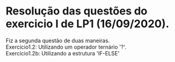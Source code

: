 # Resolução das questões do exercicio I de LP1 (16/09/2020). 

Fiz a segunda questão de duas maneiras.  
Exercicio1.2: Utilizando um operador ternário '?'.  
Exercicio1.2b: Utilizando a estrutura 'IF-ELSE'
